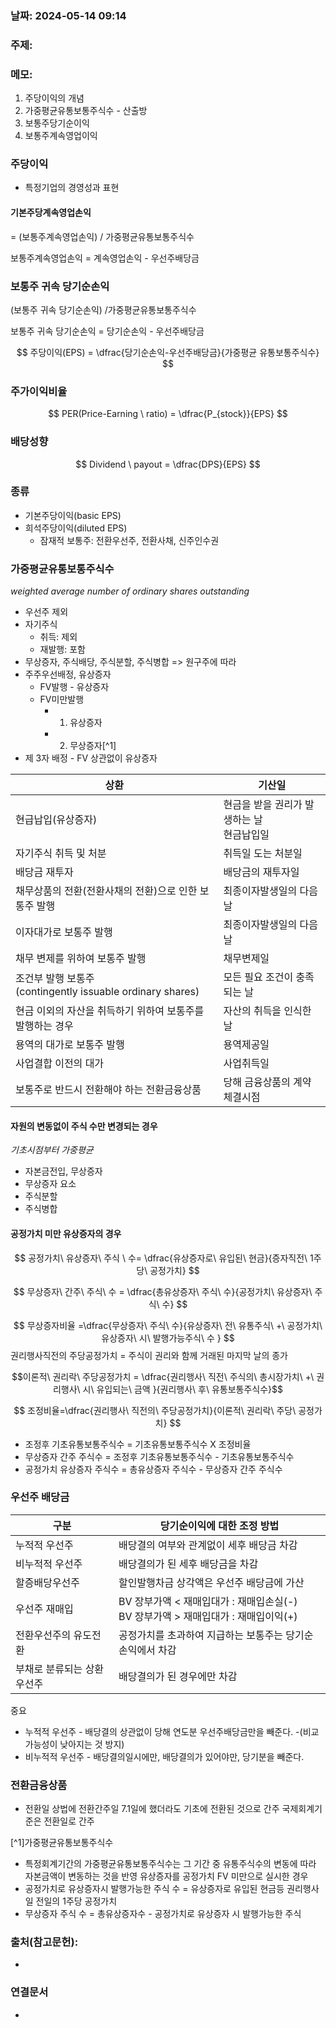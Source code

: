 ### 날짜: 2024-05-14 09:14

### 주제: 

### 메모:
>

1. 주당이익의 개념
2. 가중평균유통보통주식수 - 산출방
3. 보통주당기순이익
4. 보통주계속영업이익

### 주당이익
- 특정기업의 경영성과 표현

#### 기본주당계속영업손익
= (보통주계속영업손익) / 가중평균유통보통주식수

보통주계속영업손익 = 계속영업손익 - 우선주배당금

### 보통주 귀속 당기순손익
(보통주 귀속 당기순손익) /가중평균유통보통주식수

보통주 귀속 당기순손익 = 당기순손익 - 우선주배당금

$$
주당이익(EPS) = \dfrac{당기순손익-우선주배당금}{가중평균 유통보통주식수}
$$
### 주가이익비율
$$
PER(Price-Earning \ ratio) = \dfrac{P_{stock}}{EPS}
$$
### 배당성향
$$
Dividend \ payout = \dfrac{DPS}{EPS}
$$

### 종류
- 기본주당이익(basic EPS)
- 희석주당이익(diluted EPS)
	- 잠재적 보통주: 전환우선주, 전환사채, 신주인수권

### 가중평균유통보통주식수
*weighted average number of ordinary shares outstanding*
- 우선주 제외
- 자기주식
	- 취득: 제외
	- 재발행: 포함
- 무상증자, 주식배당, 주식분할, 주식병합 => 원구주에 따라
- 주주우선배정, 유상증자
	- FV발행 - 유상증자
	- FV미만발행 
		- 1) 유상증자
		- 2) 무상증자[^1]
- 제 3자 배정 - FV 상관없이 유상증자


| 상환                                                    | 기산일                        |
| ----------------------------------------------------- | -------------------------- |
| 현급납입(유상증자)                                            | 현금을 받을 권리가 발생하는 날<br>현금납입일 |
| 자기주식 취득 및 처분                                          | 취득일 도는 처분일                 |
| 배당금 재투자                                               | 배당금의 재투자일                  |
| 채무상품의 전환(전환사채의 전환)으로 인한 보통주 발행                        | 최종이자발생일의 다음날               |
| 이자대가로 보통주 발행                                          | 최종이자발생일의 다음날               |
| 채무 변제를 위하여 보통주 발행                                     | 채무변제일                      |
| 조건부 발행 보통주<br>(contingently issuable ordinary shares) | 모든 필요 조건이 충족되는 날           |
| 현금 이외의 자산을 취득하기 위하여 보통주를 발행하는 경우                      | 자산의 취득을 인식한 날              |
| 용역의 대가로 보통주 발행                                        | 용역제공일                      |
| 사업결합 이전의 대가                                           | 사업취득일                      |
| 보통주로 반드시 전환해야 하는 전환금융상품                               | 당해 금융상품의 계약체결시점            |

#### 자원의 변동없이 주식 수만 변경되는 경우

*기초시점부터 가중평균*
- 자본금전입, 무상증자
- 무상증자 요소
- 주식분할
- 주식병합

#### 공정가치 미만 유상증자의 경우

$$
공정가치\ 유상증자\ 주식 \ 수= \dfrac{유상증자로\ 유입된\ 현금}{증자직전\ 1주당\ 공정가치}
$$

$$
무상증자\ 간주\ 주식\ 수 = \dfrac{총유상증자\ 주식\ 수}{공정가치\ 유상증자\ 주식\ 수}
$$

$$
무상증자비율 =\dfrac{무상증자\ 주식\ 수}{유상증자\ 전\ 유통주식\ +\ 공정가치\ 유상증자\ 시\ 발행가능주식\ 수 }
$$
권리행사직전의 주당공정가치 = 주식이 권리와 함께 거래된 마지막 날의 종가

$$이론적\ 권리락\ 주당공정가치 = \dfrac{권리행사\ 직전\ 주식의\ 총시장가치\ +\ 권리행사\ 시\ 유입되는\ 금액 }{권리행사\ 후\ 유통보통주식수}$$

$$
조정비율=\dfrac{권리행사\ 직전의\ 주당공정가치}{이론적\ 권리락\ 주당\ 공정가치}
$$
- 조정후 기초유통보통주식수 = 기초유통보통주식수 X 조정비율
- 무상증자 간주 주식수 = 조정후 기초유통보통주식수 - 기초유통보통주식수
- 공정가치 유상증자 주식수 = 총유상증자 주식수 - 무상증자 간주 주식수


### 우선주 배당금

| 구분             | 당기순이익에 대한 조정 방법                                          |
| -------------- | -------------------------------------------------------- |
| 누적적 우선주        | 배당결의 여부와 관계없이 세후 배당금 차감                                  |
| 비누적적 우선주       | 배당결의가 된 세후 배당금을 차감                                       |
| 할증배당우선주        | 할인발행차금 상각액은 우선주 배당금에 가산                                  |
| 우선주 재매입        | BV 장부가액 < 재매입대가 : 재매입손실(-)<br>BV 장부가액 > 재매입대가 : 재매입이익(+) |
| 전환우선주의 유도전환    | 공정가치를 초과하여 지급하는 보통주는 당기순손익에서 차감                          |
| 부채로 분류되는 상환우선주 | 배당결의가 된 경우에만 차감                                          |

중요
- 누적적 우선주 - 배당결의 상관없이 당해 연도분 우선주배당금만을 빼준다. -(비교가능성이 낮아지는 것 방지)
- 비누적적 우선주 - 배당결의일시에만, 배당결의가 있어야만, 당기분을 빼준다.



### 전환금융상품
- 전환일
상법에 전환간주일
7.1일에 했더라도 기초에 전환된 것으로 간주
국제회계기준은 전환일로 간주


[^1]가중평균유통보통주식수
- 특정회계기간의 가중평균유통보통주식수는 그 기간 중 유통주식수의 변동에 따라 자본금액이 변동하는 것을 반영
유상증자를 공정가치 FV 미만으로 실시한 경우
- 공정가치로 유상증자시 발행가능한 주식 수 = 유상증자로 유입된 현금등 권리행사일 전일의 1주당 공정가치
- 무상증자 주식 수 = 총유상증자수 - 공정가치로 유상증자 시 발행가능한 주식 

















### 출처(참고문헌):
- 

### 연결문서
- 